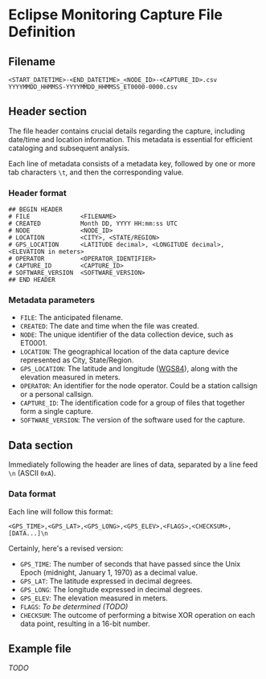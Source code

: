 # Eclipse Monitoring Capture File Definition

## Filename
`<START_DATETIME>-<END_DATETIME>_<NODE_ID>-<CAPTURE_ID>.csv`
`YYYYMMDD_HHMMSS-YYYYMMDD_HHMMSS_ET0000-0000.csv`

## Header section

The file header contains crucial details regarding the capture, including date/time and location information. This metadata is essential for efficient cataloging and subsequent analysis.

Each line of metadata consists of a metadata key, followed by one or more tab characters `\t`, and then the corresponding value.

### Header format
```
## BEGIN HEADER
# FILE				<FILENAME>
# CREATED			Month DD, YYYY HH:mm:ss UTC
# NODE				<NODE_ID>
# LOCATION			<CITY>, <STATE/REGION>
# GPS_LOCATION		<LATITUDE decimal>, <LONGITUDE decimal>, <ELEVATION in meters>
# OPERATOR			<OPERATOR_IDENTIFIER>
# CAPTURE_ID		<CAPTURE_ID>
# SOFTWARE_VERSION	<SOFTWARE_VERSION>
## END HEADER
```

### Metadata parameters

- `FILE`: The anticipated filename.
- `CREATED`: The date and time when the file was created.
- `NODE`: The unique identifier of the data collection device, such as ET0001.
- `LOCATION`: The geographical location of the data capture device represented as City, State/Region.
- `GPS_LOCATION`: The latitude and longitude ([WGS84](https://nsgreg.nga.mil/doc/view?i=4085)), along with the elevation measured in meters.
- `OPERATOR`: An identifier for the node operator. Could be a station callsign or a personal callsign.
- `CAPTURE_ID`: The identification code for a group of files that together form a single capture.
- `SOFTWARE_VERSION`: The version of the software used for the capture.

## Data section

Immediately following the header are lines of data, separated by a line feed `\n` (ASCII `0xA`).

### Data format
Each line will follow this format:
```
<GPS_TIME>,<GPS_LAT>,<GPS_LONG>,<GPS_ELEV>,<FLAGS>,<CHECKSUM>,[DATA...]\n
```

Certainly, here's a revised version:
- `GPS_TIME`: The number of seconds that have passed since the Unix Epoch (midnight, January 1, 1970) as a decimal value.
- `GPS_LAT`: The latitude expressed in decimal degrees.
- `GPS_LONG`: The longitude expressed in decimal degrees.
- `GPS_ELEV`: The elevation measured in meters.
- `FLAGS`: *To be determined (TODO)*
- `CHECKSUM`: The outcome of performing a bitwise XOR operation on each data point, resulting in a 16-bit number.


## Example file

*TODO*
